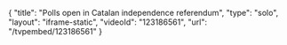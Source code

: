 {
    "title": "Polls open in Catalan independence referendum",
    "type": "solo",
    "layout": "iframe-static",
    "videoId": "123186561",
    "url": "\/tvpembed\/123186561"
}